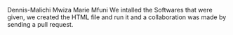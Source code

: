 Dennis﻿-Malichi 
Mwiza Marie Mfuni
We intalled the Softwares that were given, we created the HTML file and run it and a collaboration was made by sending a pull request.

